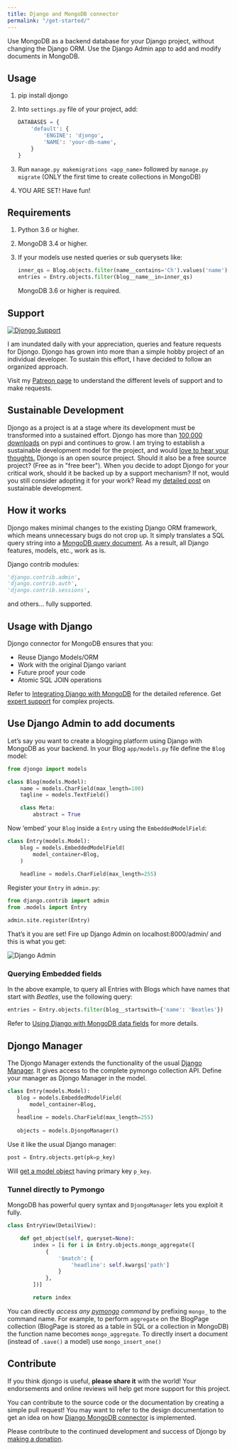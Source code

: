 ```yaml
---
title: Django and MongoDB connector
permalink: "/get-started/"
---
```



Use MongoDB as a backend database for your Django project, without changing the Django ORM. Use the Django Admin app to add and modify documents in MongoDB. 

## Usage

1. pip install djongo
2. Into `settings.py` file of your project, add:

      ```python
      DATABASES = {
          'default': {
              'ENGINE': 'djongo',
              'NAME': 'your-db-name',
          }
      }
      ```
  
3. Run `manage.py makemigrations <app_name>` followed by `manage.py migrate` (ONLY the first time to create collections in MongoDB)
4. YOU ARE SET! Have fun!

## Requirements

1. Python 3.6 or higher.
2. MongoDB 3.4 or higher.
3. If your models use nested queries or sub querysets like:
  
      ```python
      inner_qs = Blog.objects.filter(name__contains='Ch').values('name')
      entries = Entry.objects.filter(blog__name__in=inner_qs)
      ```
   MongoDB 3.6 or higher is required.

## Support

[![Djongo Support](/djongo/assets/images/support.png)](https://www.patreon.com/nesdis/)

I am inundated daily with your appreciation, queries and feature requests for Djongo. Djongo has grown into more than a simple hobby project of an individual developer. To sustain this effort, I have decided to follow an organized approach.

Visit my [Patreon page](https://www.patreon.com/nesdis/) to understand the different levels of support and to make requests.

## Sustainable Development

Djongo as a project is at a stage where its development must be transformed into a sustained effort. Djongo has more than [100,000 downloads](https://pypistats.org/packages/djongo) on pypi and continues to grow. I am trying to establish a sustainable development model for the project, and would [love to hear your thoughts.](https://www.patreon.com/posts/to-only-take-22611438) Djongo is an open source project. Should it also be a free source project? (Free as in "free beer"). When you decide to adopt Djongo for your critical work, should it be backed up by a support mechanism? If not, would you still consider adopting it for your work? Read my [detailed post](https://www.patreon.com/posts/to-only-take-22611438) on sustainable development.

## How it works

Djongo makes minimal changes to the existing Django ORM framework, which means unnecessary bugs do not crop up. It simply translates a SQL query string into a [MongoDB query document](https://docs.mongodb.com/manual/tutorial/query-documents/). As a result, all Django features, models, etc., work as is.
  
Django contrib modules: 

```python
'django.contrib.admin',
'django.contrib.auth',    
'django.contrib.sessions',
```
and others... fully supported.
  
## Usage with Django

Djongo connector for MongoDB ensures that you:

 * Reuse Django Models/ORM
 * Work with the original Django variant
 * Future proof your code
 * Atomic SQL JOIN operations
 
Refer to [Integrating Django with MongoDB](/djongo/integrating-django-with-mongodb/) for the detailed reference. Get [expert support](https://www.patreon.com/nesdis) for complex projects.

## Use Django Admin to add documents

Let’s say you want to create a blogging platform using Django with MongoDB as your backend.
In your Blog `app/models.py` file define the `Blog` model:

```python
from djongo import models

class Blog(models.Model):
    name = models.CharField(max_length=100)
    tagline = models.TextField()

    class Meta:
        abstract = True
```

Now ‘embed’ your `Blog` inside a `Entry` using the `EmbeddedModelField`:

```python
class Entry(models.Model):
    blog = models.EmbeddedModelField(
        model_container=Blog,
    )
    
    headline = models.CharField(max_length=255)
```

Register your `Entry` in `admin.py`:

```python
from django.contrib import admin
from .models import Entry

admin.site.register(Entry)
```

That’s it you are set! Fire up Django Admin on localhost:8000/admin/ and this is what you get:


![Django Admin](/djongo/assets/images/admin.png)


### Querying Embedded fields

In the above example, to query all Entries with Blogs which have names that start with *Beatles*, use the following query:

```python
entries = Entry.objects.filter(blog__startswith={'name': 'Beatles'})
```

Refer to [Using Django with MongoDB data fields](/djongo/using-django-with-mongodb-data-fields/) for more details.

## Djongo Manager
 The Djongo Manager extends the  functionality of the usual [Django Manager](https://docs.djangoproject.com/en/dev/topics/db/managers/). It gives access to  the complete pymongo collection API. Define your manager as Djongo Manager in the model.

 ```python
class Entry(models.Model):
    blog = models.EmbeddedModelField(
        model_container=Blog,
    )
    headline = models.CharField(max_length=255)
    
    objects = models.DjongoManager()
```

Use it like the usual Django manager:

```python
post = Entry.objects.get(pk=p_key)
```

Will [get a model object](https://docs.djangoproject.com/en/dev/topics/db/queries/#retrieving-a-single-object-with-get) having primary key `p_key`.

### Tunnel directly to Pymongo 

MongoDB has powerful query syntax and `DjongoManager` lets you exploit it fully.

```python
class EntryView(DetailView):

    def get_object(self, queryset=None):
        index = [i for i in Entry.objects.mongo_aggregate([
            {
                '$match': {
                    'headline': self.kwargs['path']
                }
            },
        ])]

        return index

```

You can directly *access any [pymongo](https://api.mongodb.com/python/current/) command* by prefixing `mongo_` to the command name. For example, to perform `aggregate` on the BlogPage collection (BlogPage is stored as a table in SQL or a collection in MongoDB) the function name becomes `mongo_aggregate`. To directly insert a document (instead of `.save()` a model) use `mongo_insert_one()`

## Contribute
 
If you think djongo is useful, **please share it** with the world! Your endorsements and online reviews will help get more support for this project.
  
You can contribute to the source code or the documentation by creating a simple pull request! You may want to refer to the design documentation to get an idea on how [Django MongoDB connector](/djongo/django-mongodb-connector-design-document/) is implemented.
 
Please contribute to the continued development and success of Djongo by [making a donation](https://www.patreon.com/nesdis).

